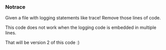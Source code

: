 
### Notrace

Given a file with logging statements like trace!
Remove those lines of code.

This code does not work when the logging code is embedded in multiple lines.

That will be version 2 of this code :)
